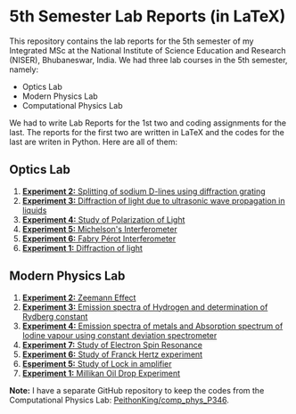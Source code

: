 # 5th Semester Lab Reports (in LaTeX)

This repository contains the lab reports for the 5th semester of my Integrated MSc at the National Institute of Science Education and Research (NISER), Bhubaneswar, India. We had three lab courses in the 5th semester, namely:

- Optics Lab
- Modern Physics Lab
- Computational Physics Lab

We had to write Lab Reports for the 1st two and coding assignments for the last. The reports for the first two are written in LaTeX and the codes for the last are writen in Python. Here are all of them:

## Optics Lab

1. [**Experiment 2:** Splitting of sodium D-lines using diffraction grating](./Optics_Lab/Expt_2/main.pdf)
2. [**Experiment 3:** Diffraction of light due to ultrasonic wave propagation in liquids](./Optics_Lab/Expt_3/main.pdf)
3. [**Experiment 4:** Study of Polarization of Light](./Optics_Lab/Expt_4/main.pdf)
4. [**Experiment 5:** Michelson's Interferometer](./Optics_Lab/Expt_5/main.pdf)
5. [**Experiment 6:** Fabry Pérot Interferometer](./Optics_Lab/Expt_6/main.pdf)
6. [**Experiment 1:** Diffraction of light](./Optics_Lab/Expt_1/main.pdf)

## Modern Physics Lab

1. [**Experiment 2:** Zeemann Effect](./Modern_Physics/Expt_2/main.pdf)
2. [**Experiment 3:** Emission spectra of Hydrogen and determination of Rydberg constant](./Modern_Physics/Expt_3/main.pdf)
3. [**Experiment 4:** Emission spectra of metals and Absorption spectrum of Iodine vapour using constant deviation spectrometer](./Modern_Physics/Expt_4/main.pdf)
4. [**Experiment 7:** Study of Electron Spin Resonance](./Modern_Physics/Expt_7/main.pdf)
5. [**Experiment 6:** Study of Franck Hertz experiment](./Modern_Physics/Expt_6/main.pdf)
6. [**Esperiment 5:** Study of Lock in amplifier](./Modern_Physics/Expt_5/main.pdf)
7. [**Experiment 1:** Millikan Oil Drop Experiment](./Modern_Physics/Expt_1/main.pdf)

**Note:** I have a separate GitHub repository to keep the codes from the Computational Physics Lab: [PeithonKing/comp_phys_P346](https://github.com/PeithonKing/comp_phys_P346).
